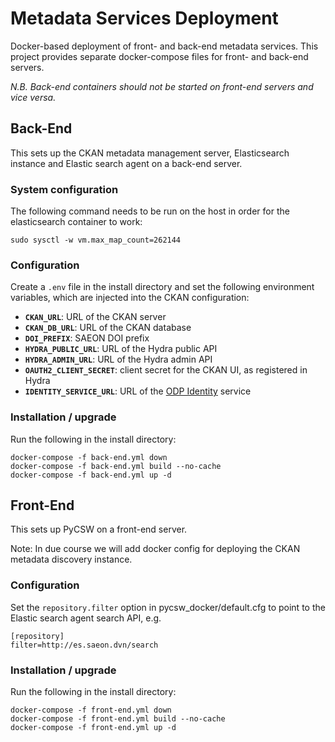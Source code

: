 # Metadata Services Deployment

Docker-based deployment of front- and back-end metadata services. This project provides
separate docker-compose files for front- and back-end servers.

_N.B. Back-end containers should not be started on front-end servers and vice versa._

## Back-End

This sets up the CKAN metadata management server, Elasticsearch instance and Elastic search agent on a back-end server.

### System configuration
The following command needs to be run on the host in order for the elasticsearch container to work:

    sudo sysctl -w vm.max_map_count=262144

### Configuration
Create a `.env` file in the install directory and set the following environment variables,
which are injected into the CKAN configuration:

- **`CKAN_URL`**: URL of the CKAN server
- **`CKAN_DB_URL`**: URL of the CKAN database
- **`DOI_PREFIX`**: SAEON DOI prefix
- **`HYDRA_PUBLIC_URL`**: URL of the Hydra public API
- **`HYDRA_ADMIN_URL`**: URL of the Hydra admin API
- **`OAUTH2_CLIENT_SECRET`**: client secret for the CKAN UI, as registered in Hydra
- **`IDENTITY_SERVICE_URL`**: URL of the [ODP Identity](https://github.com/SAEONData/ODP-Identity) service

### Installation / upgrade
Run the following in the install directory:
    
    docker-compose -f back-end.yml down
    docker-compose -f back-end.yml build --no-cache
    docker-compose -f back-end.yml up -d

## Front-End

This sets up PyCSW on a front-end server.

Note: In due course we will add docker config for deploying the CKAN metadata discovery instance.

### Configuration
Set the `repository.filter` option in pycsw_docker/default.cfg to point to
the Elastic search agent search API, e.g.
    
    [repository]
    filter=http://es.saeon.dvn/search

### Installation / upgrade
Run the following in the install directory:
    
    docker-compose -f front-end.yml down
    docker-compose -f front-end.yml build --no-cache
    docker-compose -f front-end.yml up -d
